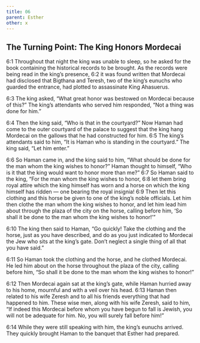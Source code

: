```yaml
---
title: 06
parent: Esther
other: x
---
```


## The Turning Point: The King Honors Mordecai

<a name="6:1">6:1</a> Throughout that night the king was unable to sleep, so he asked for the book containing the historical records to be brought. As the records were being read in the king’s presence, <a name="6:2">6:2</a> it was found written that Mordecai had disclosed that Bigthana and Teresh, two of the king’s eunuchs who guarded the entrance, had plotted to assassinate King Ahasuerus.

<a name="6:3">6:3</a> The king asked, “What great honor was bestowed on Mordecai because of this?” The king’s attendants who served him responded, “Not a thing was done for him.”

<a name="6:4">6:4</a> Then the king said, “Who is that in the courtyard?” Now Haman had come to the outer courtyard of the palace to suggest that the king hang Mordecai on the gallows that he had constructed for him. <a name="6:5">6:5</a> The king’s attendants said to him, “It is Haman who is standing in the courtyard.” The king said, “Let him enter.”

<a name="6:6">6:6</a> So Haman came in, and the king said to him, “What should be done for the man whom the king wishes to honor?” Haman thought to himself, “Who is it that the king would want to honor more than me?” <a name="6:7">6:7</a> So Haman said to the king, “For the man whom the king wishes to honor, <a name="6:8">6:8</a> let them bring royal attire which the king himself has worn and a horse on which the king himself has ridden — one bearing the royal insignia! <a name="6:9">6:9</a> Then let this clothing and this horse be given to one of the king’s noble officials. Let him then clothe the man whom the king wishes to honor, and let him lead him about through the plaza of the city on the horse, calling before him, ‘So shall it be done to the man whom the king wishes to honor!’”

<a name="6:10">6:10</a> The king then said to Haman, “Go quickly! Take the clothing and the horse, just as you have described, and do as you just indicated to Mordecai the Jew who sits at the king’s gate. Don’t neglect a single thing of all that you have said.”

<a name="6:11">6:11</a> So Haman took the clothing and the horse, and he clothed Mordecai. He led him about on the horse throughout the plaza of the city, calling before him, “So shall it be done to the man whom the king wishes to honor!”

<a name="6:12">6:12</a> Then Mordecai again sat at the king’s gate, while Haman hurried away to his home, mournful and with a veil over his head. <a name="6:13">6:13</a> Haman then related to his wife Zeresh and to all his friends everything that had happened to him. These wise men, along with his wife Zeresh, said to him, “If indeed this Mordecai before whom you have begun to fall is Jewish, you will not be adequate for him. No, you will surely fall before him!”

<a name="6:14">6:14</a> While they were still speaking with him, the king’s eunuchs arrived. They quickly brought Haman to the banquet that Esther had prepared.
